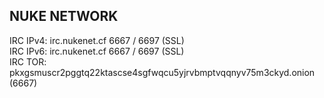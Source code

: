 ## NUKE NETWORK
IRC IPv4: irc.nukenet.cf 6667 / 6697 (SSL)\
IRC IPv6: irc.nukenet.cf 6667 / 6697 (SSL)\
IRC TOR: pkxgsmuscr2pggtq22ktascse4sgfwqcu5yjrvbmptvqqnyv75m3ckyd.onion (6667)
<!--

**Here are some ideas to get you started:**

🙋‍♀️ A short introduction - what is your organization all about?
🌈 Contribution guidelines - how can the community get involved?
👩‍💻 Useful resources - where can the community find your docs? Is there anything else the community should know?
🍿 Fun facts - what does your team eat for breakfast?
🧙 Remember, you can do mighty things with the power of [Markdown](https://docs.github.com/github/writing-on-github/getting-started-with-writing-and-formatting-on-github/basic-writing-and-formatting-syntax)
-->
